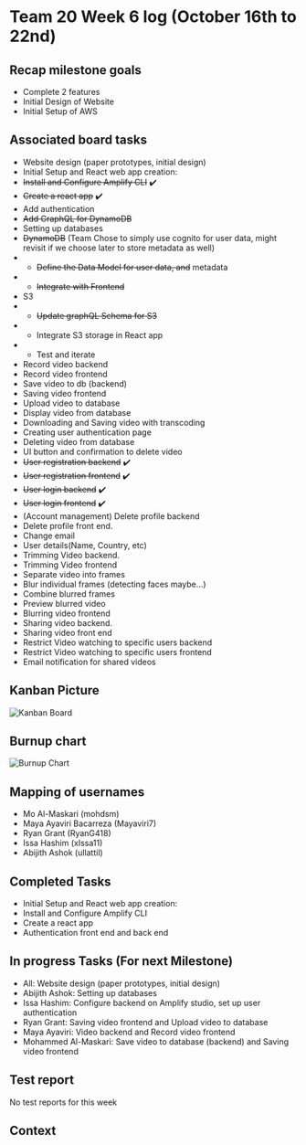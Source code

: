 # Team 20 Week 6 log (October 16th to 22nd)
## Recap milestone goals
- Complete 2 features 
- Initial Design of Website
- Initial Setup of AWS

## Associated board tasks 
- Website design (paper prototypes, initial design)
- Initial Setup and React web app creation:
- ~~Install and Configure Amplify CLI~~ ✔️
- ~~Create a react app~~ ✔️
- Add authentication
- ~~Add GraphQL for DynamoDB~~
- Setting up databases
- ~~DynamoDB~~ (Team Chose to simply use cognito for user data, might revisit if we choose later to store metadata as well)
- - ~~Define the Data Model for user data, and~~ metadata
- - ~~Integrate with Frontend~~
- S3
- - ~~Update graphQL Schema for S3~~
- - Integrate S3 storage in React app
- - Test and iterate
- Record video backend
- Record video frontend
- Save video to db (backend)
- Saving video frontend
- Upload video to database
- Display video from database
- Downloading and Saving video with transcoding
- Creating user authentication page
- Deleting video from database
- UI button and confirmation to delete video
- ~~User registration backend~~ ✔️
- ~~User registration frontend~~ ✔️
- ~~User login backend~~ ✔️
- ~~User login frontend~~ ✔️
- (Account management) Delete profile backend
- Delete profile front end.
- Change email 
- User details(Name, Country, etc)
- Trimming Video backend.
- Trimming Video frontend
- Separate video into frames
- Blur individual frames (detecting faces maybe…)
- Combine blurred frames
- Preview blurred video
- Blurring video frontend
- Sharing video backend.
- Sharing video front end
- Restrict Video watching to specific users backend
- Restrict Video watching to specific users frontend
- Email notification for shared videos

## Kanban Picture

![Kanban Board](https://i.imgur.com/BqxnfOz.png)

## Burnup chart
![Burnup Chart](https://i.imgur.com/JoYKygs.png)

## Mapping of usernames 
- Mo Al-Maskari (mohdsm)
- Maya Ayaviri Bacarreza (Mayaviri7)
- Ryan Grant (RyanG418)
- Issa Hashim (xIssa11)
- Abijith Ashok (ullattil)

## Completed Tasks
- Initial Setup and React web app creation:
- Install and Configure Amplify CLI
- Create a react app
- Authentication front end and back end

## In progress Tasks (For next Milestone)
* All: Website design (paper prototypes, initial design)
* Abijith Ashok: Setting up databases
* Issa Hashim: Configure backend on Amplify studio, set up user authentication
* Ryan Grant: Saving video frontend and Upload video to database
* Maya Ayaviri: Video backend and Record video frontend
* Mohammed Al-Maskari: Save video to database (backend) and Saving video frontend
  
## Test report
No test reports for this week

## Context
